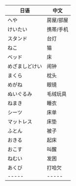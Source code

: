 日语|中文
---|----
へや|房屋/部屋
けいたい|携帯/手机
スタンド|台灯
ねこ|猫
ベッド|床
めざましどけい|闹钟
まくら|枕头
めがね|眼镜
ぬいぐるみ|毛绒玩具
ねまき|睡衣
シーツ|床单
マットレス|床垫
ふとん|被子
おきる|起床
おこす|叫醒
ねむい|发困
あくび|打哈欠
-----|-----
